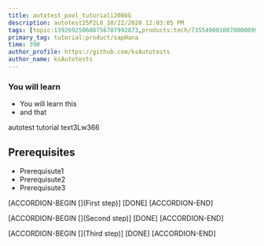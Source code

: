 ```yaml
---
title: autotest_pool_tutoriali2086G
description: autotest25P2L0_10/22/2020 12:03:05 PM
tags: [topic:139269250608756787992873,products:tech/73554900100700000996,tutorial:experience/advanced]
primary_tag: tutorial:product/sapHana
time: 390
author_profile: https://github.com/ksAutotests
author_name: ksAutotests
---
```

### You will learn
- You will learn this
- and that

autotest tutorial text3Lw366

## Prerequisites
- Prerequisute1
- Prerequisute2
- Prerequisute3

[ACCORDION-BEGIN [](First step)]
[DONE]
[ACCORDION-END]

[ACCORDION-BEGIN [](Second step)]
[DONE]
[ACCORDION-END]

[ACCORDION-BEGIN [](Third step)]
[DONE]
[ACCORDION-END]

